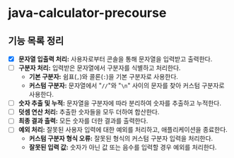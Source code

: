 # java-calculator-precourse

## 기능 목록 정리

- [x]  **문자열 입출력 처리:** 사용자로부터 콘솔을 통해 문자열을 입력받고 출력한다.
- [ ]  **구분자 처리:** 입력받은 문자열에서 구분자를 식별하고 처리한다.
    - **기본 구분자:** 쉼표(`,`)와 콜론(`:`)을 기본 구분자로 사용한다.
    - **커스텀 구분자:** 문자열에서 "`//`"와 "`\n`" 사이의 문자를 찾아 커스텀 구분자로 사용한다.
- [ ]  **숫자 추출 및 누적:** 문자열을 구분자에 따라 분리하여 숫자를 추출하고 누적한다.
- [ ]  **덧셈 연산 처리:** 추출한 숫자들을 모두 더하여 합산한다.
- [ ]  **최종 결과 출력:** 모든 숫자를 더한 결과를 출력한다.
- [ ]  **예외 처리:** 잘못된 사용자 입력에 대한 예외를 처리하고, 애플리케이션을 종료한다.
    - **커스텀 구분자 형식 오류:** 잘못된 형식의 커스텀 구분자 입력을 처리한다.
    - **잘못된 입력 값:** 숫자가 아닌 값 또는 음수를 입력할 경우 예외를 처리한다.
